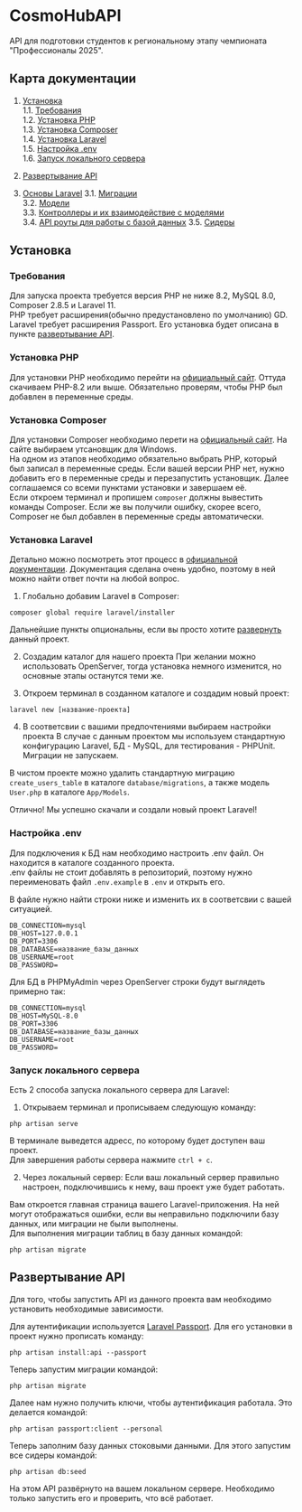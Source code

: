 # CosmoHubAPI
API для подготовки студентов к региональному этапу чемпионата "Профессионалы 2025".

## Карта документации
1. [Установка](#установка)  
1.1. [Требования](#требования)    
1.2. [Установка PHP](#установка-php)  
1.3. [Установка Composer](#установка-composer)  
1.4. [Установка Laravel](#установка-laravel)  
1.5. [Настройка .env](#натстройка-.env)  
1.6. [Запуск локального сервера](#запуск-локального-сервера)  

3. [Развертывание API](#развертывание-api)  

4. [Основы Laravel](#основы-laravel)
3.1. [Миграции](#миграции)  
3.2. [Модели](#модели)    
3.3. [Контроллеры и их взаимодействие с моделями](#контроллеры-и-их-взаимодействие-с-моделями)  
3.4. [API роуты для работы с базой данных](#api-роуты-для-работы-с-базой-данных)
3.5. [Сидеры](#сидеры)

## Установка

### Требования

Для запуска проекта требуется версия PHP не ниже 8.2, MySQL 8.0, Composer 2.8.5 и Laravel 11.  
PHP требует расширения(обычно предустановлено по умолчанию) GD.  
Laravel требует расширения Passport. Его установка будет описана в пункте [развертывание API](#развертывание-api).  

### Установка PHP

Для установки PHP необходимо перейти на [официальный сайт](https://www.php.net/downloads.php). Оттуда скачиваем PHP-8.2 или выше. Обязательно проверям, чтобы PHP был добавлен в переменные среды.

### Установка Composer

Для установки Composer необходимо перети на [официальный сайт](https://getcomposer.org/download/). На сайте выбираем утсановщик для Windows.  
На одном из этапов необходимо обязательно выбрать PHP, который был записал в переменные среды. Если вашей версии PHP нет, нужно добавить его в переменные среды и перезапустить установщик. Далее соглашаемся со всеми пунктами установки и завершаем её.  
Если откроем терминал и пропишем ```composer``` должны вывестить команды Composer. Если же вы получили ошибку, скорее всего, Composer не был добавлен в переменные среды автоматически.  

### Установка Laravel

Детально можно посмотреть этот процесс в [официальной документации](https://laravel.com/docs/11.x/installation). Документация сделана очень удобно, поэтому в ней можно найти ответ почти на любой вопрос.  

1. Глобально добавим Laravel в Composer:
```
composer global require laravel/installer
```
Дальнейшие пункты опциональны, если вы просто хотите [развернуть](#развертывание-api) данный проект.

2. Создадим каталог для нашего проекта
При желании можно использовать OpenServer, тогда установка немного изменится, но основные этапы останутся теми же.

3. Откроем терминал в созданном каталоге и создадим новый проект:
```
laravel new [название-проекта]
```

4. В соответсвии с вашими предпочтениями выбираем настройки проекта
В случае с данным проектом мы используем стандартную конфигурацию Laravel, БД - MySQL, для тестирования - PHPUnit. Миграции не запускаем.

В чистом проекте можно удалить стандартную миграцию ```create_users_table``` в каталоге ```database/migrations```, а также модель ```User.php``` в каталоге ```App/Models```.

Отлично! Мы успешно скачали и создали новый проект Laravel!

### Настройка .env

Для подключения к БД нам необходимо настроить .env файл. Он находится в каталоге созданного проекта.  
.env файлы не стоит добавлять в репозиторий, поэтому нужно переименовать файл ```.env.example``` в ```.env``` и открыть его.

В файле нужно найти строки ниже и изменить их в соответсвии с вашей ситуацией.

```
DB_CONNECTION=mysql
DB_HOST=127.0.0.1
DB_PORT=3306
DB_DATABASE=название_базы_данных
DB_USERNAME=root
DB_PASSWORD=
```

Для БД в PHPMyAdmin через OpenServer строки будут выглядеть примерно так:

```
DB_CONNECTION=mysql
DB_HOST=MySQL-8.0
DB_PORT=3306
DB_DATABASE=название_базы_данных
DB_USERNAME=root
DB_PASSWORD=
```

### Запуск локального сервера

Есть 2 способа запуска локального сервера для Laravel:  
1. Открываем терминал и прописываем следующую команду:
```
php artisan serve
```

В терминале выведется адресс, по которому будет доступен ваш проект.  
Для завершения работы сервера нажмите ```ctrl + c```.  

2. Через локальный сервер:
Если ваш локальный сервер правильно настроен, подключившись к нему, ваш проект уже будет работать.

Вам откроется главная страница вашего Laravel-приложения. На ней могут отображаться ошибки, если вы неправильно подключили базу данных, или миграции не были выполнены.  
Для выполнения миграции таблиц в базу данных командой:
```
php artisan migrate
```

## Развертывание API

Для того, чтобы запустить API из данного проекта вам необходимо установить необходимые зависимости.

Для аутентификации используется [Laravel Passport](https://laravel.com/docs/11.x/passport#main-content). Для его установки в проект нужно прописать команду:
```
php artisan install:api --passport
```

Теперь запустим миграции командой:
```
php artisan migrate
```

Далее нам нужно получить ключи, чтобы аутентификация работала. Это делается командой:
```
php artisan passport:client --personal
```

Теперь заполним базу данных стоковыми данными. Для этого запустим все сидеры командой:
```
php artisan db:seed
```

На этом API развёрнуто на вашем локальном сервере. Необходимо только запустить его и проверить, что всё работает.
